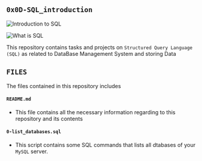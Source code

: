 ## `0x0D-SQL_introduction`

![Introduction to SQL](https://www.savannahtech.edu/wp-content/uploads/2019/09/Introduction-to-SQL.png)


![What is SQL](https://media.licdn.com/dms/image/C4D12AQEeE_fZqN5fzA/article-cover_image-shrink_600_2000/0/1601808979670?e=2147483647&v=beta&t=EsX1Ep2TNb5yJ3HvQSEGpSzlQu6SQ1PxgbMaL84IsxU)

This repository contains tasks and projects on `Structured Query Language (SQL)` as related to DataBase Management System and storing Data


## `FILES`

The files contained in this repository includes


#### `README.md`
  - This file contains all the necessary information regarding to this repository and its contents

#### `0-list_databases.sql`
  - This script contains some SQL commands that lists all dtabases of your `MySQL` server.
